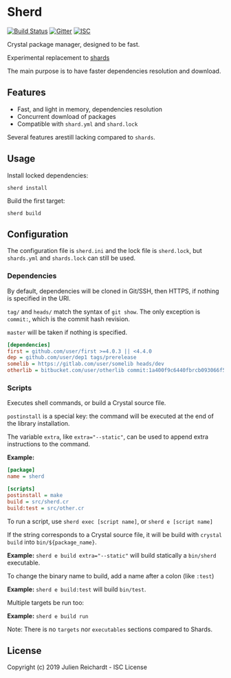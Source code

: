 # Sherd

[![Build Status](https://cloud.drone.io/api/badges/j8r/sherd/status.svg)](https://cloud.drone.io/j8r/sherd)
[![Gitter](https://img.shields.io/badge/chat-on_gitter-red.svg?style=flat-square)](https://gitter.im/crystal-sherd/community)
[![ISC](https://img.shields.io/badge/License-ISC-blue.svg?style=flat-square)](https://en.wikipedia.org/wiki/ISC_license)

Crystal package manager, designed to be fast.

Experimental replacement to [shards](https://github.com/crystal-lang/shards)

The main purpose is to have faster dependencies resolution and download.

## Features

- Fast, and light in memory,  dependencies resolution 
- Concurrent download of packages
- Compatible with `shard.yml` and `shard.lock`

Several features arestill lacking compared to `shards`.

## Usage

Install locked dependencies:

`sherd install`

Build the first target:

`sherd build`

## Configuration

The configuration file is `sherd.ini` and the lock file is `sherd.lock`,
but `shards.yml` and `shards.lock` can still be used.

### Dependencies

By default, dependencies will be cloned in Git/SSH, then HTTPS, if nothing is specified in the URI.

`tag/` and `heads/` match the syntax of `git show`. The only exception is `commit:`, which is the commit hash revision.

`master` will be taken if nothing is specified.

```ini
[dependencies]
first = github.com/user/first >=4.0.3 || <4.4.0
dep = github.com/user/dep1 tags/prerelease
somelib = https://gitlab.com/user/somelib heads/dev
otherlib = bitbucket.com/user/otherlib commit:1a400f9c6440fbrcb093066f54959eg9fbde5659
```

### Scripts

Executes shell commands, or build a Crystal source file.

`postinstall` is a special key: the command will be executed at the end of the library installation.

The variable `extra`, like `extra="--static"`, can be used to append extra instructions to the command.

**Example:**

```ini
[package]
name = sherd

[scripts]
postinstall = make
build = src/sherd.cr
build:test = src/other.cr
```

To run a script, use `sherd exec [script name]`, or `sherd e [script name]`

If the string corresponds to a Crystal source file, it will be build with `crystal build` into `bin/${package_name}`.

**Example:** `sherd e build extra="--static"` will build statically a `bin/sherd` executable.

To change the binary name to build, add a name after a colon (like `:test`)

**Example:** `sherd e build:test` will build `bin/test`.

Multiple targets be run too:

**Example:** `sherd e build run`

Note: There is no `targets` nor `executables` sections compared to Shards.

## License

Copyright (c) 2019 Julien Reichardt - ISC License
